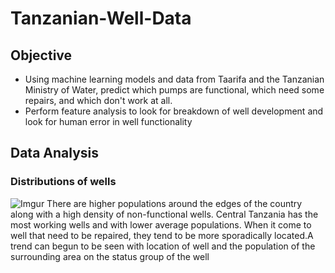 # Tanzanian-Well-Data
## Objective 
* Using machine learning models and data  from Taarifa and the Tanzanian Ministry of Water, predict which pumps are functional, which need some repairs, and which don't work at all.
* Perform feature analysis to look for breakdown of well development  and look for human error in well functionality 
## Data Analysis

### Distributions of wells
![Imgur](https://i.imgur.com/YY4syw2.png)
There are higher populations around the edges of the country along with a high density of non-functional wells. Central Tanzania has the most working wells and with lower average populations. When it come to well that need to be repaired, they tend to be more sporadically located.A trend can begun to be seen with location of well and the population of the surrounding area on the status group of the well
